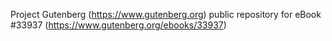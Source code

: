 Project Gutenberg (https://www.gutenberg.org) public repository for eBook #33937 (https://www.gutenberg.org/ebooks/33937)
